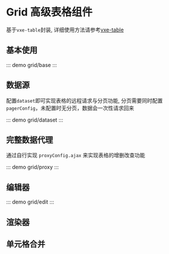# Grid 高级表格组件

基于`vxe-table`封装, 详细使用方法请参考[vxe-table](https://vxetable.cn)

## 基本使用

::: demo
grid/base
:::


## 数据源

配置`dataset`即可实现表格的远程请求与分页功能, 分页需要同时配置 `pagerConfig`，未配置时无分页，数据会一次性请求回来

::: demo
grid/dataset
:::

## 完整数据代理

<!-- `接到真实环境先设置下token  localStorage.setItem('token',token)` -->

通过自行实现 `proxyConfig.ajax` 来实现表格的增删改查功能

::: demo
grid/proxy
:::


## 编辑器

::: demo
grid/edit
:::


## 渲染器


## 单元格合并
